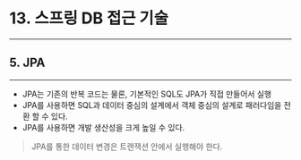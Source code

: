 # 13. 스프링 DB 접근 기술
---

## 5. JPA
---

- JPA는 기존의 반복 코드는 물론, 기본적인 SQL도 JPA가 직접 만들어서 실행
- JPA를 사용하면 SQL과 데이터 중심의 설계에서 객체 중심의 설계로 패러다임을 전환 할 수 있다.
- JPA를 사용하면 개발 생산성을 크게 높일 수 있다.

> JPA를 통한 데이터 변경은 트랜잭션 안에서 실행해야 한다.